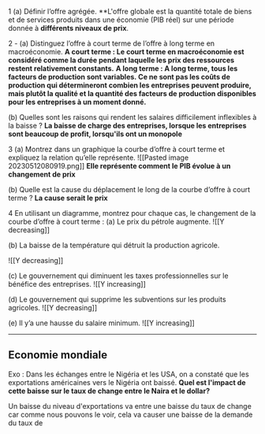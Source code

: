 1 (a) Définir l’offre agrégée.
**L'offre globale est la quantité totale de biens et de services produits dans une économie (PIB réel) sur une période donnée à **différents niveaux de prix**.

2 - (a) Distinguez l’offre à court terme de l’offre à long terme en
macroéconomie.
**A court terme : Le court terme en macroéconomie est considéré comme la durée pendant laquelle les prix des ressources restent relativement constants.**
**A long terme : A long terme, tous les facteurs de production sont variables. Ce ne sont pas les coûts de production qui détermineront combien les entreprises peuvent produire, mais plutôt la qualité et la quantité des facteurs de production disponibles pour les entreprises à un moment donné.**

(b) Quelles sont les raisons qui rendent les salaires difficilement inflexibles à la
baisse ? 
**La baisse de charge des entreprises, lorsque les entreprises sont beaucoup de profit, lorsqu'ils ont un monopole**

3 (a) Montrez dans un graphique la courbe d’offre à court terme et expliquez
la relation qu’elle représente.
![[Pasted image 20230512080919.png]]
**Elle représente comment le PIB évolue à un changement de prix**

(b) Quelle est la cause du déplacement le long de la courbe d’offre à court
terme ?
**La cause serait le prix**

4 En utilisant un diagramme, montrez pour chaque cas, le changement de la
courbe d’offre à court terme :
(a) Le prix du pétrole augmente.
![[Y decreasing]]

(b) La baisse de la température qui détruit la production agricole.

![[Y decreasing]]

(c) Le gouvernement qui diminuent les taxes professionnelles sur le bénéfice
des entreprises.
![[Y increasing]]

(d) Le gouvernement qui supprime les subventions sur les produits agricoles.
![[Y decreasing]]

(e) Il y’a une hausse du salaire minimum.
![[Y increasing]]



---
## Economie mondiale

Exo : Dans les échanges entre le Nigéria et les USA, on a constaté que les exportations américaines vers le Nigéria ont baissé.
**Quel est l'impact de cette baisse sur le taux de change entre le Naira et le dollar?**

Un baisse du niveau d'exportations va entre une baisse du taux de change car comme nous pouvons le voir, cela va causer une baisse de la demande du taux de 